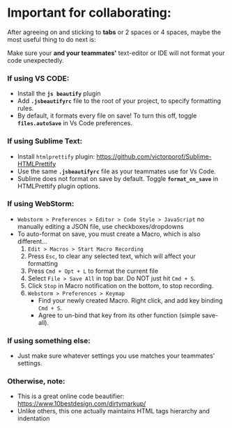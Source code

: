 # Important for collaborating:     
     
After agreeing on and sticking to **tabs** or 2 spaces or 4 spaces, maybe the most useful thing to do next is:     
     
Make sure your **and your teammates'** text-editor or IDE will not format your code unexpectedly.     
     
### If using VS CODE:     
* Install the **`js beautify`** plugin     
* Add **`.jsbeautifyrc`** file to the root of your project, to specify formatting rules.     
* By default, it formats every file on save! To turn this off, toggle **`files.autoSave`** in Vs Code preferences.     
     
### If using Sublime Text:     
* Install `htmlprettify` plugin: https://github.com/victorporof/Sublime-HTMLPrettify     
* Use the same **`.jsbeautifyrc`** file as your teammates use for Vs Code.     
* Sublime does not format on save by default. Toggle **`format_on_save`** in HTMLPrettify plugin options.     
     
### If using WebStorm:     
* `Webstorm > Preferences > Editor > Code Style > JavaScript` no manually editing a JSON file, use checkboxes/dropdowns     
* To auto-format on save, you must create a Macro, which is also different...     
    1. `Edit > Macros > Start Macro Recording`     
    2. Press `Esc`, to clear any selected text, which will affect your formatting     
    3. Press `Cmd + Opt + L` to format the current file     
    4. Select `File > Save All` in top bar. Do NOT just hit `Cmd + S`.     
    5. Click `Stop` in Macro notification on the bottom, to stop recording.     
    6. `Webstorm > Preferences > Keymap`     
        * Find your newly created Macro. Right click, and add key binding `Cmd + S`.     
        * Agree to un-bind that key from its other function (simple save-all).     
     
### If using something else:     
* Just make sure whatever settings you use matches your teammates' settings.     
     
### Otherwise, note:     
* This is a great online code beautifier: <br />https://www.10bestdesign.com/dirtymarkup/     
* Unlike others, this one actually maintains HTML tags hierarchy and indentation     
     
